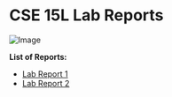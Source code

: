 # CSE 15L Lab Reports
![Image](https://ucsdnews.ucsd.edu/news_uploads/Resized_Geisel_Library_08.31.jpg)

**List of Reports:**

- [Lab Report 1](https://bcli12.github.io/cse15l-lab-reports/lab-report-1-week-2.html)
- [Lab Report 2](https://github.com/bcli12/cse15l-lab-reports/blob/main/lab-report-2-week-4.md)




